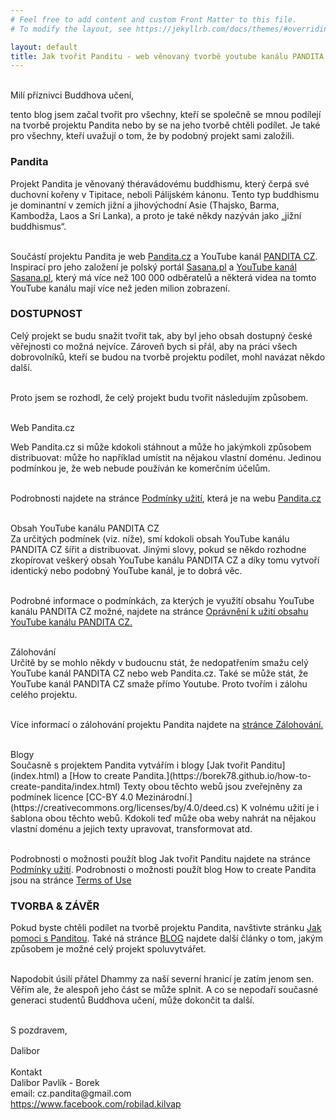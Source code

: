 ```yaml
---
# Feel free to add content and custom Front Matter to this file.
# To modify the layout, see https://jekyllrb.com/docs/themes/#overriding-theme-defaults

layout: default
title: Jak tvořit Panditu - web věnovaný tvorbě youtube kanálu PANDITA CZ
---
```


<br>
<div id="mili-priznivci"> Milí příznivci Buddhova učení,</div>

tento blog jsem začal tvořit pro všechny, kteří se společně se mnou podílejí na tvorbě projektu Pandita nebo by se na jeho tvorbě chtěli podílet. Je také pro všechny, kteří uvažují o tom, že by podobný projekt sami založili.

<div id="anchor-pandita" markdown="1" >

### Pandita

</div>

Projekt Pandita je věnovaný théravádovému buddhismu, který čerpá své duchovní kořeny v Tipitace, neboli Pálijském kánonu. Tento typ buddhismu je dominantní v zemích jižní a jihovýchodní Asie (Thajsko, Barma, Kambodža, Laos a Srí Lanka), a proto je také někdy nazýván jako „jižní buddhismus“.<br><br>

Součástí projektu Pandita je web [Pandita.cz](https://pandita.cz/) a YouTube kanál [PANDITA CZ](https://www.youtube.com/channel/UC1IIp3Yo_PaJPsEU9BUk1ew). Inspirací pro jeho založení je polský portál [Sasana.pl](http://sasana.pl/) a [YouTube kanál Sasana.pl](https://www.youtube.com/user/sasanaPL), který má více než 100 000 odběratelů a některá videa na tomto YouTube kanálu mají více než jeden milion zobrazení.

### DOSTUPNOST

Celý projekt se budu snažit tvořit tak, aby byl jeho obsah dostupný české věřejnosti co možná nejvíce. Zároveň bych si přál, aby na práci všech dobrovolníků, kteří se budou na tvorbě projektu podílet, mohl navázat někdo další.<br><br>

Proto jsem se rozhodl, že celý projekt budu tvořit následujím způsobem.<br><br>

<span class="underline-uvod" style="margin-top:10px"  >
Web Pandita.cz
</span>

Web Pandita.cz si může kdokoli stáhnout a může ho jakýmkoli způsobem distribuovat: může ho například umístit na nějakou vlastní doménu. Jedinou podmínkou je, že web nebude používán ke komerčním účelům. <br><br>

Podrobnosti najdete na stránce [Podmínky užití](podminky-uziti.html), která je na webu [Pandita.cz]() <br><br>

<span class="underline-uvod"  >
Obsah YouTube kanálu PANDITA CZ
</span><br>
Za určitých podmínek (viz. níže), smí kdokoli obsah YouTube kanálu PANDITA CZ šířit a distribuovat. Jinými slovy, pokud se někdo rozhodne zkopírovat veškerý obsah YouTube kanálu PANDITA CZ a díky tomu vytvoří identický nebo podobný YouTube kanál, je to dobrá věc.<br><br>

Podrobné informace o podmínkách, za kterých je využití obsahu YouTube kanálu PANDITA CZ možné, najdete na stránce [Oprávnění k užití obsahu YouTube kanálu PANDITA CZ.](opravneni-k-uziti-obsahu-youtube-kanalu-pandita-cz.html)
<br><br>

<div>
<span class="underline-uvod">
Zálohování
</span>
</div>
Určitě by se mohlo někdy v budoucnu stát, že nedopatřením smažu celý YouTube kanál PANDITA CZ nebo web Pandita.cz. Také se může stát, že YouTube kanál PANDITA CZ smaže přímo Youtube. Proto tvořím i zálohu celého projektu.<br><br>

Více informací o zálohování projektu Pandita najdete na [stránce Zálohování.](zalohovani.html)<br><br>

<span class="underline-uvod"  >
Blogy
</span><br>
Současně s projektem Pandita vytvářím i blogy [Jak tvořit Panditu](index.html) a [How to create Pandita.](https://borek78.github.io/how-to-create-pandita/index.html) Texty obou těchto webů jsou zveřejněny za podmínek licence [CC-BY 4.0 Mezinárodní.](https://creativecommons.org/licenses/by/4.0/deed.cs) K volnému užití je i šablona obou těchto webů. Kdokoli teď může oba weby nahrát na nějakou vlastní doménu a jejich texty upravovat, transformovat atd. <br><br>

Podrobnosti o možnosti použít blog Jak tvořit Panditu najdete na stránce [Podmínky užití](podminky-uziti.html). Podrobnosti o možnosti použít blog How to create Pandita jsou na stránce [Terms of Use](https://borek78.github.io/how-to-create-pandita/terms-of-use.html)

### TVORBA & ZÁVĚR

Pokud byste chtěli podílet na tvorbě projektu Pandita, navštivte stránku [Jak pomoci s Panditou](jak-pomoci-s-panditou.html). Také ná stránce [BLOG](blog.html) najdete další články o tom, jakým způsobem je možné celý projekt spoluvytvářet.
<br><br>

Napodobit úsilí přátel Dhammy za naší severní hranicí je zatím jenom sen. Věřím ale, že alespoň jeho část se může splnit. A co se nepodaří současné generaci studentů Buddhova učení, může dokončit ta další.<br><br>

S pozdravem,<br><br>

<div style="margin-top:-15px">Dalibor<div><br>

<span class="underline-uvod" style="margin-top:10px"  >
Kontakt
</span><br>
Dalibor Pavlík - Borek<br>
email: cz.pandita@gmail.com<br>
<a href="https://www.facebook.com/robilad.kilvap">https://www.facebook.com/robilad.kilvap</a>
<br>

<script src="./js/script-index.js"></script>
